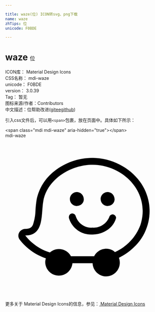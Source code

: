 ```yaml
---

title: waze(位) ICON转svg、png下载
name: waze
zhTips: 位
unicode: F0BDE

---
```


# waze  <small style="font-size: 60%;font-weight: 100">位</small>


<div class="detail-page">
<p>
<span>
ICON库：
<span class="badge-secondary badge">Material Design Icons</span> 
</span>
<br/>
<span>
CSS名称：
<span class="badge-secondary badge">mdi-waze</span> 
</span>
<br/>
<span>
unicode：
<span class="badge-secondary badge">F0BDE</span> 
</span>
<br/>
<span>
version：
<span class="badge-secondary badge">3.0.39</span> 
</span>
<br/>
<span>Tag：
<span class="badge-light badge">暂无</span>
</span>
<br/>
<span>图标来源/作者：<span class="badge-light badge">Contributors</span></span> 
<br/>
<span class="zh-detail">中文描述：<span class="badge-primary badge">位</span><span class="help-link"><span>帮助改进</span>(<a href="https://gitee.com/liuwave/icon-helper/edit/master/json/material/waze.json" target="_blank" rel="noopener noreferrer">gitee</a><a href="https://github.com/liuwave/icon-helper/edit/master/json/material/waze.json" target="_blank" rel="noopener noreferrer">github</a></span>)</span><br/>
</p>
</div>
<div class="alert alert-dark">
  <i class="mdi mdi-waze mdi-48px"></i>
  <i class="mdi mdi-waze mdi-36px"></i>
  <i class="mdi mdi-waze mdi-24px"></i>
  <i class="mdi mdi-waze mdi-18px"></i>
</div>
<div>
  <p>引入css文件后，可以用<code>&lt;span&gt;</code>包裹，放在页面中。具体如下所示：    
  </p>
  <div class="alert alert-primary" style="font-size: 14px">
    &lt;span class="mdi mdi-waze" aria-hidden="true"&gt;&lt;/span&gt;
    <copy-btn content='<span class="mdi mdi-waze" aria-hidden="true"></span>'></copy-btn>
  </div>
  <div class="alert alert-secondary">
    <i class="mdi mdi-waze"
    style="font-size: 24px"
    aria-hidden="true"></i> mdi-waze
    <copy-btn content="mdi-waze" btn-title="复制图标名称"></copy-btn>
  </div>
</div>
<div id="svg" class="svg-wrap">
<svg xmlns="http://www.w3.org/2000/svg" viewBox="0 0 24 24"><path d="M20.54,6.63C21.23,7.57 21.69,8.67 21.89,9.82C22.1,11.07 22,12.34 21.58,13.54C21.18,14.71 20.5,15.76 19.58,16.6C18.91,17.24 18.15,17.77 17.32,18.18C17.73,19.25 17.19,20.45 16.12,20.86C15.88,20.95 15.63,21 15.38,21C14.27,21 13.35,20.11 13.31,19C13.05,19 10.73,19 10.24,19C10.13,20.14 9.11,21 7.97,20.87C6.91,20.77 6.11,19.89 6.09,18.83C6.1,18.64 6.13,18.44 6.19,18.26C4.6,17.73 3.21,16.74 2.19,15.41C1.86,14.97 1.96,14.34 2.42,14C2.6,13.86 2.82,13.78 3.05,13.78C3.77,13.78 4.05,13.53 4.22,13.15C4.46,12.43 4.6,11.68 4.61,10.92C4.64,10.39 4.7,9.87 4.78,9.35C5.13,7.62 6.1,6.07 7.5,5C9.16,3.7 11.19,3 13.29,3C14.72,3 16.13,3.35 17.4,4C18.64,4.62 19.71,5.5 20.54,6.63M16.72,17.31C18.5,16.5 19.9,15.04 20.59,13.21C22.21,8.27 18,4.05 13.29,4.05C12.94,4.05 12.58,4.07 12.23,4.12C9.36,4.5 6.4,6.5 5.81,9.5C5.43,11.5 6,14.79 3.05,14.79C4,16 5.32,16.93 6.81,17.37C7.66,16.61 8.97,16.69 9.74,17.55C9.85,17.67 9.94,17.8 10,17.94C10.59,17.94 13.2,17.94 13.55,17.94C14.07,16.92 15.33,16.5 16.35,17.04C16.5,17.12 16.6,17.21 16.72,17.31M10.97,10.31C10.39,10.34 9.88,9.9 9.85,9.31C9.82,8.73 10.27,8.23 10.85,8.19C11.43,8.16 11.94,8.61 11.97,9.25C12,9.8 11.56,10.27 11,10.29L10.97,10.31M15.66,10.31C15.08,10.34 14.57,9.9 14.54,9.31C14.5,8.73 14.96,8.23 15.54,8.19C16.12,8.16 16.63,8.61 16.66,9.25C16.68,9.8 16.25,10.27 15.66,10.29V10.31M9.71,12.07C9.65,11.79 9.84,11.5 10.12,11.45C10.4,11.4 10.68,11.58 10.74,11.86V11.86C11.09,12.97 12.16,13.69 13.32,13.6C14.46,13.66 15.5,12.96 15.89,11.88C16.03,11.62 16.35,11.5 16.6,11.65C16.78,11.75 16.89,11.92 16.89,12.12C16.7,12.83 16.26,13.45 15.66,13.88C14.97,14.36 14.16,14.63 13.32,14.64H13.21C11.58,14.71 10.11,13.64 9.68,12.06L9.71,12.07Z" /></svg>
</div>
<detail full-name='mdi-waze'></detail>
    
<div><p>更多关于 Material Design Icons的信息，参见：<a target="_blank" href="https://iconhelper.cn/material.html"> Material Design Icons</a>
</p></div>
